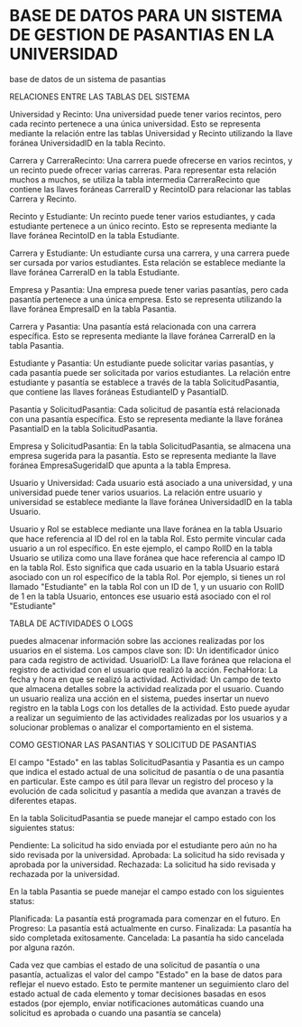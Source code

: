 # BASE DE DATOS PARA UN SISTEMA DE GESTION DE PASANTIAS EN LA  UNIVERSIDAD
base de datos de un sistema de pasantias

RELACIONES ENTRE LAS TABLAS DEL SISTEMA

Universidad y Recinto:
Una universidad puede tener varios recintos, pero cada recinto pertenece a una única universidad. Esto se representa mediante la relación entre las tablas Universidad y Recinto utilizando la llave foránea UniversidadID en la tabla Recinto.

Carrera y CarreraRecinto:
Una carrera puede ofrecerse en varios recintos, y un recinto puede ofrecer varias carreras. Para representar esta relación muchos a muchos, se utiliza la tabla intermedia CarreraRecinto que contiene las llaves foráneas CarreraID y RecintoID para relacionar las tablas Carrera y Recinto.

Recinto y Estudiante:
Un recinto puede tener varios estudiantes, y cada estudiante pertenece a un único recinto. Esto se representa mediante la llave foránea RecintoID en la tabla Estudiante.

Carrera y Estudiante:
Un estudiante cursa una carrera, y una carrera puede ser cursada por varios estudiantes. Esta relación se establece mediante la llave foránea CarreraID en la tabla Estudiante.

Empresa y Pasantia:
Una empresa puede tener varias pasantías, pero cada pasantía pertenece a una única empresa. Esto se representa utilizando la llave foránea EmpresaID en la tabla Pasantia.

Carrera y Pasantia:
Una pasantía está relacionada con una carrera específica. Esto se representa mediante la llave foránea CarreraID en la tabla Pasantia.

Estudiante y Pasantia:
Un estudiante puede solicitar varias pasantías, y cada pasantía puede ser solicitada por varios estudiantes. La relación entre estudiante y pasantía se establece a través de la tabla SolicitudPasantia, que contiene las llaves foráneas EstudianteID y PasantiaID.

Pasantia y SolicitudPasantia:
Cada solicitud de pasantía está relacionada con una pasantía específica. Esto se representa mediante la llave foránea PasantiaID en la tabla SolicitudPasantia.

Empresa y SolicitudPasantia:
En la tabla SolicitudPasantia, se almacena una empresa sugerida para la pasantía. Esto se representa mediante la llave foránea EmpresaSugeridaID que apunta a la tabla Empresa.

Usuario y Universidad:
Cada usuario está asociado a una universidad, y una universidad puede tener varios usuarios. La relación entre usuario y universidad se establece mediante la llave foránea UniversidadID en la tabla Usuario.

Usuario y Rol 
se establece mediante una llave foránea en la tabla Usuario que hace referencia al ID del rol en la tabla Rol. Esto permite vincular cada usuario a un rol específico.
En este ejemplo, el campo RolID en la tabla Usuario se utiliza como una llave foránea que hace referencia al campo ID en la tabla Rol. Esto significa que cada usuario en la tabla Usuario estará asociado con un rol específico de la tabla Rol.
Por ejemplo, si tienes un rol llamado "Estudiante" en la tabla Rol con un ID de 1, y un usuario con RolID de 1 en la tabla Usuario, entonces ese usuario está asociado con el rol "Estudiante"


TABLA DE ACTIVIDADES O LOGS 

puedes almacenar información sobre las acciones realizadas por los usuarios en el sistema. Los campos clave son:
ID: Un identificador único para cada registro de actividad.
UsuarioID: La llave foránea que relaciona el registro de actividad con el usuario que realizó la acción.
FechaHora: La fecha y hora en que se realizó la actividad.
Actividad: Un campo de texto que almacena detalles sobre la actividad realizada por el usuario.
Cuando un usuario realiza una acción en el sistema, puedes insertar un nuevo registro en la tabla Logs con los detalles de la actividad. Esto puede ayudar a realizar un seguimiento de las actividades realizadas por los usuarios y a solucionar problemas o analizar el comportamiento en el sistema.


COMO GESTIONAR LAS PASANTIAS Y SOLICITUD DE PASANTIAS

El campo "Estado" en las tablas SolicitudPasantia y Pasantia es un campo que indica el estado actual de una solicitud de pasantía o de una pasantía en particular. 
Este campo es útil para llevar un registro del proceso y la evolución de cada solicitud y pasantía a medida que avanzan a través de diferentes etapas.

En la tabla SolicitudPasantia se puede manejar el campo estado con los siguientes status:

Pendiente: La solicitud ha sido enviada por el estudiante pero aún no ha sido revisada por la universidad.
Aprobada: La solicitud ha sido revisada y aprobada por la universidad.
Rechazada: La solicitud ha sido revisada y rechazada por la universidad.

En la tabla Pasantia se puede manejar el campo estado con los siguientes status:

Planificada: La pasantía está programada para comenzar en el futuro.
En Progreso: La pasantía está actualmente en curso.
Finalizada: La pasantía ha sido completada exitosamente.
Cancelada: La pasantía ha sido cancelada por alguna razón.

Cada vez que cambias el estado de una solicitud de pasantía o una pasantía, actualizas el valor del campo "Estado" en la base de datos para reflejar el nuevo estado. Esto te permite mantener un seguimiento claro del estado actual de cada elemento y tomar decisiones basadas en esos estados (por ejemplo, enviar notificaciones automáticas cuando una solicitud es aprobada o cuando una pasantía se cancela)
